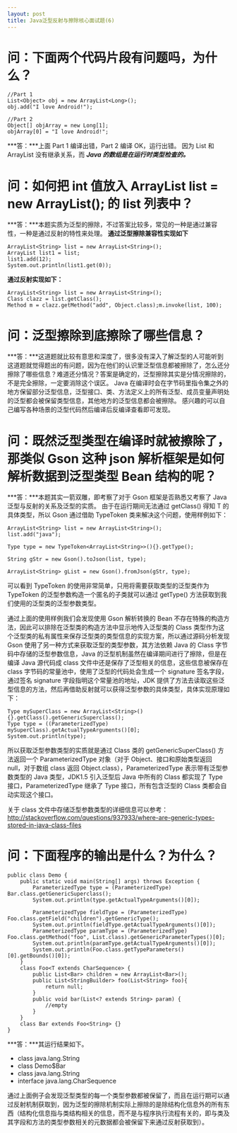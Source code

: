 ```yaml
---
layout: post
title: Java泛型反射与擦除核心面试题(6)
---
```

# 问：下面两个代码片段有问题吗，为什么？  
```
//Part 1
List<Object> obj = new ArrayList<Long>();
obj.add("I love Android!");

//Part 2
Object[] objArray = new Long[1];
objArray[0] = "I love Android!";
```

***答：***上面 Part 1 编译出错，Part 2 编译 OK，运行出错。
因为 List<Object> 和 ArrayList<Long> 没有继承关系，而 ***Java 的数组是在运行时类型检查的。***  

# 问：如何把 int 值放入 ArrayList<String> list = new ArrayList<String>(); 的 list 列表中？  
***答：***本题实质为泛型的擦除，不过答案比较多，常见的一种是通过兼容性，一种是通过反射的特性来处理。
****通过泛型擦除兼容性实现如下****

```
ArrayList<String> list = new ArrayList<String>();
ArrayList list1 = list;
list1.add(12);
System.out.println(list1.get(0));
```

****通过反射实现如下：****

```
ArrayList<String> list = new ArrayList<String>();
Class clazz = list.getClass();
Method m = clazz.getMethod("add", Object.class);m.invoke(list, 100);
```

# 问：泛型擦除到底擦除了哪些信息？  
***答：***这道题就比较有意思和深度了，很多没有深入了解泛型的人可能听到这道题就觉得题出的有问题，因为在他们的认识里泛型信息都被擦除了，怎么还分擦除了哪些信息？难道还分情况？答案是确定的，泛型擦除其实是分情况擦除的，不是完全擦除，一定要消除这个误区。
Java 在编译时会在字节码里指令集之外的地方保留部分泛型信息，泛型接口、类、方法定义上的所有泛型、成员变量声明处的泛型都会被保留类型信息，其他地方的泛型信息都会被擦除。
感兴趣的可以自己编写各种场景的泛型代码然后编译后反编译查看即可发现。

# 问：既然泛型类型在编译时就被擦除了，那类似 Gson 这种 json 解析框架是如何解析数据到泛型类型 Bean 结构的呢？  

***答：***本题其实一箭双雕，即考察了对于 Gson 框架是否熟悉又考察了 Java 泛型与反射的关系及泛型的实质。
由于在运行期间无法通过 getClass() 得知 T 的具体类型，所以 Gson 通过借助 TypeToken 类来解决这个问题，使用样例如下：

```
ArrayList<String> list = new ArrayList<String>();
list.add("java");

Type type = new TypeToken<ArrayList<String>>(){}.getType();

String gStr = new Gson().toJson(list, type);

ArrayList<String> gList = new Gson().fromJson(gStr, type);
```

可以看到 TypeToken 的使用非常简单，只用将需要获取类型的泛型类作为 TypeToken 的泛型参数构造一个匿名的子类就可以通过 getType() 方法获取到我们使用的泛型类的泛型参数类型。

通过上面的使用样例我们会发现使用 Gson 解析转换的 Bean 不存在特殊的构造方法，因此可以排除在泛型类的构造方法中显示地传入泛型类的 Class 类型作为这个泛型类的私有属性来保存泛型类的类型信息的实现方案，所以通过源码分析发现 Gson 使用了另一种方式来获取泛型的类型参数，其方法依赖 Java 的 Class 字节码中存储的泛型参数信息，Java 的泛型机制虽然在编译期间进行了擦除，但是在编译 Java 源代码成 class 文件中还是保存了泛型相关的信息，这些信息被保存在 class 字节码的常量池中，使用了泛型的代码处会生成一个 signature 签名字段，通过签名 signature 字段指明这个常量池的地址，JDK 提供了方法去读取这些泛型信息的方法，然后再借助反射就可以获得泛型参数的具体类型，具体实现原理如下：

```
Type mySuperClass = new ArrayList<String>(){}.getClass().getGenericSuperclass();
Type type = ((ParameterizedType) mySuperClass).getActualTypeArguments()[0];
System.out.println(type);
```

所以获取泛型参数类型的实质就是通过 Class 类的 getGenericSuperClass() 方法返回一个 ParameterizedType 对象（对于 Object、接口和原始类型返回 null，对于数组 class 返回 Object.class），ParameterizedType 表示带有泛型参数类型的 Java 类型，JDK1.5 引入泛型后 Java 中所有的 Class 都实现了 Type 接口，ParameterizedType 继承了 Type 接口，所有包含泛型的 Class 类都会自动实现这个接口。

关于 class 文件中存储泛型参数类型的详细信息可以参考：http://stackoverflow.com/questions/937933/where-are-generic-types-stored-in-java-class-files  

# 问：下面程序的输出是什么？为什么？

```
public class Demo {
    public static void main(String[] args) throws Exception {
        ParameterizedType type = (ParameterizedType) Bar.class.getGenericSuperclass();
        System.out.println(type.getActualTypeArguments()[0]);

        ParameterizedType fieldType = (ParameterizedType) Foo.class.getField("children").getGenericType();
        System.out.println(fieldType.getActualTypeArguments()[0]);
        ParameterizedType paramType = (ParameterizedType) Foo.class.getMethod("foo", List.class).getGenericParameterTypes()[0];
        System.out.println(paramType.getActualTypeArguments()[0]);
        System.out.println(Foo.class.getTypeParameters()[0].getBounds()[0]);
    }
    class Foo<T extends CharSequence> {
        public List<Bar> children = new ArrayList<Bar>();
        public List<StringBuilder> foo(List<String> foo){
            return null;
        }
        public void bar(List<? extends String> param) {
            //empty
        }
    }
    class Bar extends Foo<String> {}
}
```
***答：***其运行结果如下。
* class java.lang.String  
* class Demo$Bar  
* class java.lang.String  
* interface java.lang.CharSequence

通过上面例子会发现泛型类型的每一个类型参数都被保留了，而且在运行期可以通过反射机制获取到，因为泛型的擦除机制实际上擦除的是除结构化信息外的所有东西（结构化信息指与类结构相关的信息，而不是与程序执行流程有关的，即与类及其字段和方法的类型参数相关的元数据都会被保留下来通过反射获取到）。

